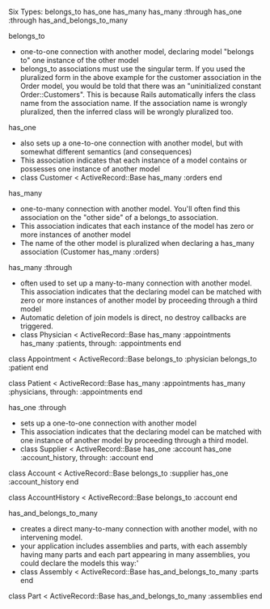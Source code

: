 Six Types:
belongs_to
has_one
has_many
has_many :through
has_one :through
has_and_belongs_to_many




belongs_to
 * one-to-one connection with another model, declaring model "belongs to" one instance of the other model
 * belongs_to associations must use the singular term. If you used the pluralized form in the above example for the customer association in the Order model, you would be told that there was an "uninitialized constant Order::Customers". This is because Rails automatically infers the class name from the association name. If the association name is wrongly pluralized, then the inferred class will be wrongly pluralized too.


has_one
 * also sets up a one-to-one connection with another model, but with somewhat different semantics (and consequences)
 * This association indicates that each instance of a model contains or possesses one instance of another model
 * class Customer < ActiveRecord::Base
  has_many :orders
end

has_many
 * one-to-many connection with another model. You'll often find this association on the "other side" of a belongs_to association.
 * This association indicates that each instance of the model has zero or more instances of another model
 * The name of the other model is pluralized when declaring a has_many association (Customer has_many :orders)


has_many :through
 * often used to set up a many-to-many connection with another model. This association indicates that the declaring model can be matched with zero or more instances of another model by proceeding through a third model
 * Automatic deletion of join models is direct, no destroy callbacks are triggered.
 * class Physician < ActiveRecord::Base
  has_many :appointments
  has_many :patients, through: :appointments
end

class Appointment < ActiveRecord::Base
  belongs_to :physician
  belongs_to :patient
end

class Patient < ActiveRecord::Base
  has_many :appointments
  has_many :physicians, through: :appointments
end



has_one :through
 * sets up a one-to-one connection with another model
 * This association indicates that the declaring model can be matched with one instance of another model by proceeding through a third model.
 * class Supplier < ActiveRecord::Base
  has_one :account
  has_one :account_history, through: :account
end

class Account < ActiveRecord::Base
  belongs_to :supplier
  has_one :account_history
end

class AccountHistory < ActiveRecord::Base
  belongs_to :account
end


has_and_belongs_to_many
 * creates a direct many-to-many connection with another model, with no intervening model.
 *  your application includes assemblies and parts, with each assembly having many parts and each part appearing in many assemblies, you could declare the models this way:'
 * class Assembly < ActiveRecord::Base
  has_and_belongs_to_many :parts
end

class Part < ActiveRecord::Base
  has_and_belongs_to_many :assemblies
end




